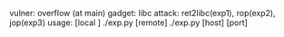 vulner: overflow (at main)
gadget: libc
attack: ret2libc(exp1), rop(exp2), jop(exp3)
usage: [local ] ./exp.py
       [remote] ./exp.py [host] [port]
